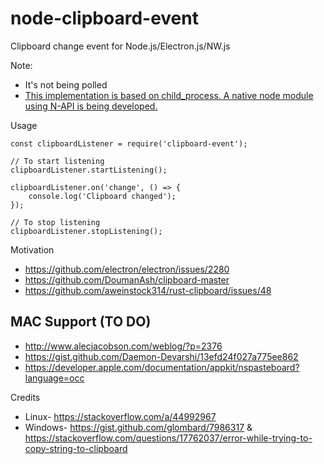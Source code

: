 # node-clipboard-event
Clipboard change event for Node.js/Electron.js/NW.js

Note:
* It's not being polled
* [This implementation is based on child_process. A native node module using N-API is being developed.](https://github.com/sudhakar3697/node-clipboard-event/tree/v2)

Usage

```
const clipboardListener = require('clipboard-event');

// To start listening
clipboardListener.startListening();

clipboardListener.on('change', () => {
    console.log('Clipboard changed');
});

// To stop listening
clipboardListener.stopListening();

```
Motivation

* https://github.com/electron/electron/issues/2280
* https://github.com/DoumanAsh/clipboard-master
* https://github.com/aweinstock314/rust-clipboard/issues/48

## MAC Support (TO DO)

* http://www.alecjacobson.com/weblog/?p=2376
* https://gist.github.com/Daemon-Devarshi/13efd24f027a775ee862
* https://developer.apple.com/documentation/appkit/nspasteboard?language=occ

Credits

* Linux-  https://stackoverflow.com/a/44992967
* Windows- https://gist.github.com/glombard/7986317 & https://stackoverflow.com/questions/17762037/error-while-trying-to-copy-string-to-clipboard
